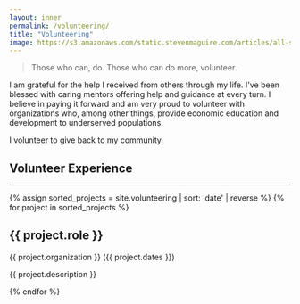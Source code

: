 ```yaml
---
layout: inner
permalink: /volunteering/
title: "Volunteering"
image: https://s3.amazonaws.com/static.stevenmaguire.com/articles/all-stars-talent-show.jpg
---
```


<div class="col-sm-10 col-sm-offset-1">
    <blockquote>
        <p>Those who can, do. Those who can do more, volunteer.</p>
    </blockquote>
    <p>I am grateful for the help I received from others through my life. I've been blessed with caring mentors offering help and guidance at every turn. I believe in paying it forward and am very proud to volunteer with organizations who, among other things, provide economic education and development to underserved populations.</p>
    <p>I volunteer to give back to my community.</p>
</div>
<div class="col-sm-10 col-sm-offset-1 text-center">
    <h2>Volunteer Experience</h2>
    <hr>
</div>
{% assign sorted_projects = site.volunteering | sort: 'date' | reverse %}
{% for project in sorted_projects %}
<div class="col-sm-10 col-sm-offset-1 text-center">
    <div class="theatre project">
    <h2>{{ project.role }}</h2>
    <p>{{ project.organization }} ({{ project.dates }})</p>
    <p>{{ project.description }}</p>
    </div>
</div>
{% endfor %}


